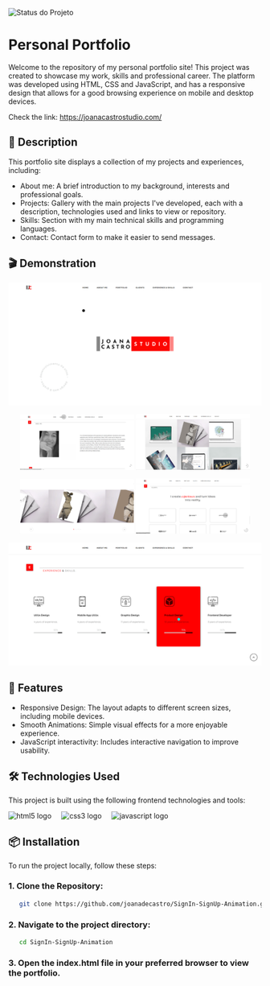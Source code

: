 ﻿ ![Status do Projeto](https://img.shields.io/badge/status-concluido%20-midigreen)


# Personal Portfolio

Welcome to the repository of my personal portfolio site! This project was created to showcase my work, skills and professional career. The platform was developed using HTML, CSS and JavaScript, and has a responsive design that allows for a good browsing experience on mobile and desktop devices.

Check the link:  https://joanacastrostudio.com/


## 📄 Description 
This portfolio site displays a collection of my projects and experiences, including:
- About me: A brief introduction to my background, interests and professional goals.
- Projects: Gallery with the main projects I've developed, each with a description, technologies used and links to view or repository.
- Skills: Section with my main technical skills and programming languages.
- Contact: Contact form to make it easier to send messages.


## 🎬 Demonstration

<p align="center">
  <img src="https://github.com/joanadecastro/Personal-Portfolio/blob/main/assets/imgs/cap1.png" alt="Imagem 1" >
</p>

<p align="center">
    <img src="https://github.com/joanadecastro/Personal-Portfolio/blob/main/assets/imgs/cap6.png" alt="Imagem 2" width="45%">
  <img src="https://github.com/joanadecastro/Personal-Portfolio/blob/main/assets/imgs/cap2.png" alt="Imagem 1" width="45%">
</p>

<p align="center">
    <img src="https://github.com/joanadecastro/Personal-Portfolio/blob/main/assets/imgs/cap3.png" alt="Imagem 2" width="45%">
  <img src="https://github.com/joanadecastro/Personal-Portfolio/blob/main/assets/imgs/cap4.png" alt="Imagem 1" width="45%">
</p>

<p align="center">
<img src="https://github.com/joanadecastro/Personal-Portfolio/blob/main/assets/imgs/cap5.png" alt="Imagem 2">
</p>



## 🚀 Features

- Responsive Design: The layout adapts to different screen sizes, including mobile devices.
- Smooth Animations: Simple visual effects for a more enjoyable experience.
- JavaScript interactivity: Includes interactive navigation to improve usability.

## 🛠️ Technologies Used

This project is built using the following frontend technologies and tools:

<div align="left">
  <img src="https://cdn.jsdelivr.net/gh/devicons/devicon/icons/html5/html5-original.svg" height="60" alt="html5 logo"  />
  <img width="12" />
  <img src="https://cdn.jsdelivr.net/gh/devicons/devicon/icons/css3/css3-original.svg" height="60" alt="css3 logo"  />
  <img width="12" />
  <img src="https://cdn.jsdelivr.net/gh/devicons/devicon/icons/javascript/javascript-original.svg" height="60" alt="javascript logo"  />
  <img width="12" />

</div>


## 📦 Installation

To run the project locally, follow these steps:

### 1. Clone the Repository:
```bash
   git clone https://github.com/joanadecastro/SignIn-SignUp-Animation.git
```

### 2. Navigate to the project directory:
```bash
   cd SignIn-SignUp-Animation
```

### 3. Open the index.html file in your preferred browser to view the portfolio.


